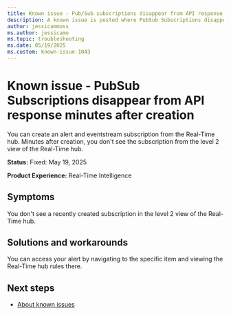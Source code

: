 ```yaml
---
title: Known issue - Pub/Sub subscriptions disappear from API response after creation
description: A known issue is posted where PubSub Subscriptions disappear from API response minutes after creation
author: jessicammoss
ms.author: jessicamo
ms.topic: troubleshooting  
ms.date: 05/19/2025
ms.custom: known-issue-1043
---
```


# Known issue - PubSub Subscriptions disappear from API response minutes after creation

You can create an alert and eventstream subscription from the Real-Time hub. Minutes after creation, you don't see the subscription from the level 2 view of the Real-Time hub.

**Status:** Fixed: May 19, 2025

**Product Experience:** Real-Time Intelligence

## Symptoms

You don't see a recently created subscription in the level 2 view of the Real-Time hub.

## Solutions and workarounds

You can access your alert by navigating to the specific item and viewing the Real-Time hub rules there.

## Next steps

- [About known issues](https://support.fabric.microsoft.com/known-issues)
